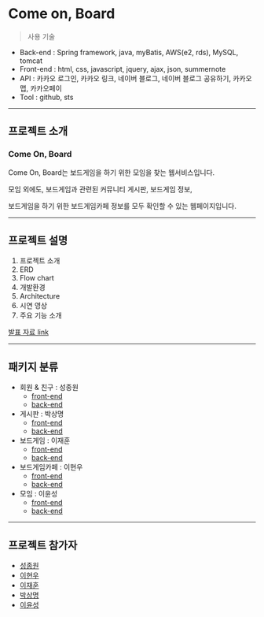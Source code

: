 # Come on, Board
> 사용 기술  
 - Back-end : Spring framework, java, myBatis, AWS(e2, rds), MySQL, tomcat
 - Front-end : html, css, javascript, jquery, ajax, json, summernote
 - API : 카카오 로그인, 카카오 링크, 네이버 블로그, 네이버 블로그 공유하기, 카카오 맵, 카카오페이
 - Tool : github, sts
---

## 프로젝트 소개

### Come On, Board

Come On, Board는 보드게임을 하기 위한 모임을 찾는 웹서비스입니다.

모임 외에도, 보드게임과 관련된 커뮤니티 게시판, 보드게임 정보,

보드게임을 하기 위한 보드게임카페 정보를 모두 확인할 수 있는 웹페이지입니다.

---

## 프로젝트 설명
1. 프로젝트 소개
2. ERD
3. Flow chart
4. 개발환경
5. Architecture
6. 시연 영상
7. 주요 기능 소개

[발표 자료 link](https://github.com/comeonboard/cob/blob/main/PPT/D%EC%A1%B0_ComeOnBoard_%EC%B5%9C%EC%A2%85%EB%B0%9C%ED%91%9C%EC%9E%90%EB%A3%8C.pdf)

---

## 패키지 분류
* 회원 & 친구 : 성종원
  - [front-end](https://github.com/comeonboard/cob/tree/main/ComeOnBoard/src/main/webapp/WEB-INF/views/member)
  - [back-end](https://github.com/comeonboard/cob/tree/main/ComeOnBoard/src/main/java/com/bitcamp/cob/member)
* 게시판 : 박상명
  - [front-end](https://github.com/comeonboard/cob/tree/main/ComeOnBoard/src/main/webapp/WEB-INF/views/post)
  - [back-end](https://github.com/comeonboard/cob/tree/main/ComeOnBoard/src/main/java/com/bitcamp/cob/post)  
* 보드게임 : 이재훈
  - [front-end](https://github.com/comeonboard/cob/tree/main/ComeOnBoard/src/main/webapp/WEB-INF/views/game)
  - [back-end](https://github.com/comeonboard/cob/tree/main/ComeOnBoard/src/main/java/com/bitcamp/cob/game)
* 보드게임카페 : 이현우
  - [front-end](https://github.com/comeonboard/cob/tree/main/ComeOnBoard/src/main/webapp/WEB-INF/views/cafe)
  - [back-end](https://github.com/comeonboard/cob/tree/main/ComeOnBoard/src/main/java/com/bitcamp/cob/cafe)
* 모임 : 이윤성
  - [front-end](https://github.com/comeonboard/cob/tree/main/ComeOnBoard/src/main/webapp/WEB-INF/views/group)
  - [back-end](https://github.com/comeonboard/cob/tree/main/ComeOnBoard/src/main/java/com/bitcamp/cob/group)

---

## 프로젝트 참가자

* [성종원](https://github.com/jongchi)
* [이현우](https://github.com/rainty02)
* [이재훈](https://github.com/kohemf1)
* [박상명](https://github.com/parksangmyeong1)
* [이윤성](https://github.com/L-YS-123)

